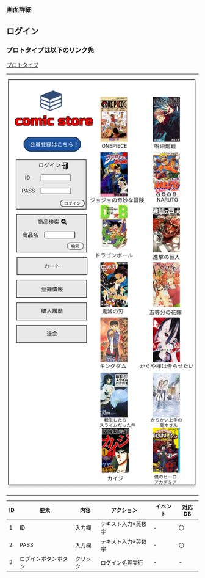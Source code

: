 ### 画面詳細
## ログイン
### プロトタイプは以下のリンク先
[プロトタイプ](https://www.figma.com/file/1qrEKi7iktAY3U27hFIezf/Untitled?node-id=0%3A1)
*****
<img src="./img/トップページ.png" width="500">



*****



| ID | 要素 | 内容 | アクション | イベント | 対応DB |
|----|------|------|-----------|----------|--------|
|1 |ID|入力欄|テキスト入力※英数字|- |〇 |
|2 |PASS|入力欄|テキスト入力※英数字|- |〇 |
|3 |ログインボタンボタン|クリック|ログイン処理実行|- |- |
